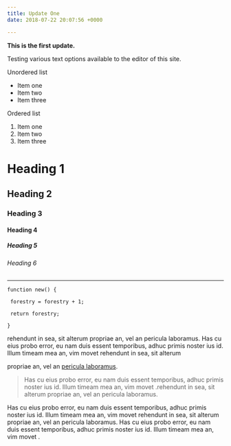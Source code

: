 ```yaml
---
title: Update One
date: 2018-07-22 20:07:56 +0000

---
```

**This is the first update.**

Testing various text options available to the editor of this site. 

Unordered list

* Item one
* Item two
* Item three

Ordered list

1. Item one
2. Item two
3. Item three

# Heading 1

## Heading 2

### Heading 3

#### Heading 4

##### Heading 5

###### Heading 6

***

    function new() {

     forestry = forestry + 1;

     return forestry;

    }

rehendunt in sea, sit alterum propriae an, vel an pericula laboramus. Has cu eius probo error, eu nam duis essent temporibus, adhuc primis noster ius id. Illum timeam mea an, vim movet rehendunt in sea, sit alterum 

propriae an, vel an [pericula laboramus](/update-two/). 

> Has cu eius probo error, eu nam duis essent temporibus, adhuc primis noster ius id. Illum timeam mea an, vim movet .rehendunt in sea, sit alterum propriae an, vel an pericula laboramus.

 Has cu eius probo error, eu
nam duis essent temporibus, adhuc primis noster ius id. Illum timeam mea an, vim movet rehendunt in sea, sit alterum propriae an, vel an pericula laboramus. Has cu eius probo error, eu nam duis essent temporibus, adhuc primis noster ius id. Illum timeam mea an, vim movet .